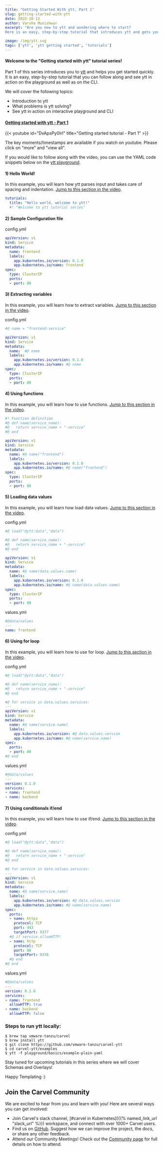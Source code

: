 ```yaml
---
title: "Getting Started With ytt, Part 1"
slug: getting-started-with-ytt
date: 2022-10-12
author: Varsha Munishwar
excerpt: "Are you new to ytt and wondering where to start?
Here is an easy, step-by-step tutorial that introduces ytt and gets you started quickly."

image: /img/ytt.svg
tags: ['ytt', 'ytt getting started', 'tutorials']
---
```


#### Welcome to the "Getting started with ytt" tutorial series!

Part 1 of this series introduces you to [ytt](https://carvel.dev/ytt/) and helps you get started quickly.
It is an easy, step-by-step tutorial that you can follow along and see ytt in action on the playground as well as on the CLI.

We will cover the following topics:
- Introduction to ytt
- What problems is ytt solving?
- See ytt in action on interactive playground and CLI

#### [Getting started with ytt - Part 1](https://youtu.be/DvApsPy0IrI)
{{< youtube id="DvApsPy0IrI" title="Getting started tutorial - Part 1" >}}

The key moments/timestamps are available if you watch on youtube. Please click on "more" and "view all".

If you would like to follow along with the video, you can use the YAML code snippets below on the [ytt playground](https://carvel.dev/ytt/#playground).

#### 1) Hello World! 
In this example, you will learn how ytt parses input and takes care of spacing and indentation. [Jump to this section in the video](https://youtu.be/DvApsPy0IrI&t=360).

```yaml
tutorials:
  title: "Hello world, welcome to ytt!"
  #! "Welcome to ytt tutorial series" 
```
#### 2) Sample Configuration file 
config.yml
```yaml
apiVersion: v1
kind: Service
metadata:
  name: frontend
  labels:
    app.kubernetes.io/version: 0.1.0
    app.kubernetes.io/name: frontend
spec:
  type: ClusterIP
  ports:
  - port: 80
```

#### 3) Extracting variables
In this example, you will learn how to extract variables. [Jump to this section in the video](https://youtu.be/DvApsPy0IrI&t=418).

config.yml
```yaml
#@ name = "frontend-service"

apiVersion: v1
kind: Service
metadata:
  name:  #@ name
  labels:
    app.kubernetes.io/version: 0.1.0
    app.kubernetes.io/name: #@ name
spec:
  type: ClusterIP
  ports:
  - port: 80
```

#### 4) Using functions 
In this example, you will learn how to use functions. [Jump to this section in the video](https://youtu.be/DvApsPy0IrI&t=486).

```yaml
#! Function definition
#@ def name(service_name):
#@   return service_name + "-service"
#@ end

apiVersion: v1
kind: Service
metadata:
  name: #@ name("frontend")
  labels:
    app.kubernetes.io/version: 0.1.0
    app.kubernetes.io/name: #@ name("frontend")
spec:
  type: ClusterIP
  ports:
  - port: 80
```

#### 5) Loading data values
In this example, you will learn how load data values. [Jump to this section in the video](https://youtu.be/DvApsPy0IrI&t=585).

config.yml
```yaml
#@ load("@ytt:data","data")

#@ def name(service_name):
#@   return service_name + "-service"
#@ end

apiVersion: v1
kind: Service
metadata:
  name: #@ name(data.values.name)
  labels:
    app.kubernetes.io/version: 0.1.0
    app.kubernetes.io/name: #@ name(data.values.name)
spec:
  type: ClusterIP
  ports:
  - port: 80
```
values.yml
```yaml
#@data/values
---
name: frontend
```
#### 6) Using for loop
In this example, you will learn how to use for loop. [Jump to this section in the video](https://youtu.be/DvApsPy0IrI&t=706).

config.yml
```yaml
#@ load("@ytt:data","data")

#@ def name(service_name):
#@   return service_name + "-service"
#@ end

#@ for service in data.values.services:
---
apiVersion: v1
kind: Service
metadata:
  name: #@ name(service.name)
  labels:
    app.kubernetes.io/version: #@ data.values.version
    app.kubernetes.io/name: #@ name(service.name)
spec:
  ports:
  - port: 80
#@ end
```
values.yml
```yaml
#@data/values
---
version: 0.1.0
services:
- name: frontend
- name: backend
```
#### 7) Using conditionals if/end
In this example, you will learn how to use if/end. [Jump to this section in the video](https://youtu.be/DvApsPy0IrI&t=908).

config.yml
```yaml
#@ load("@ytt:data","data")

#@ def name(service_name):
#@   return service_name + "-service"
#@ end

#@ for service in data.values.services:
---
apiVersion: v1
kind: Service
metadata:
  name: #@ name(service.name)
  labels:
    app.kubernetes.io/version: #@ data.values.version
    app.kubernetes.io/name: #@ name(service.name)
spec:
  ports:
  - name: https
    protocol: TCP
    port: 443
    targetPort: 9377
  #@ if service.allowHTTP:
  - name: http
    protocol: TCP
    port: 80
    targetPort: 9376
  #@ end
#@ end
```
values.yml
```yaml
#@data/values
---
version: 0.1.0
services:
- name: frontend
  allowHTTP: true
- name: backend
  allowHTTP: false
```

### Steps to run ytt locally:
```shell
$ brew tap vmware-tanzu/carvel
$ brew install ytt
$ git clone https://github.com/vmware-tanzu/carvel-ytt
$ cd carvel-ytt/examples
$ ytt -f playground/basics/example-plain-yaml
```

Stay tuned for upcoming tutorials in this series where we will cover Schemas and Overlays!

Happy Templating :)


## Join the Carvel Community

We are excited to hear from you and learn with you! Here are several ways you can get involved:
* Join Carvel's slack channel, [#carvel in Kubernetes]({{% named_link_url "slack_url" %}}) workspace, and connect with over 1000+ Carvel users.
* Find us on [GitHub](https://github.com/vmware-tanzu/carvel). Suggest how we can improve the project, the docs, or share any other feedback.
* Attend our Community Meetings! Check out the [Community page](/community/) for full details on how to attend.
